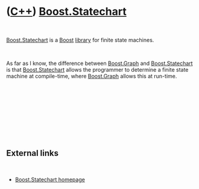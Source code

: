 



 

 

 

 

 

([C++](Cpp.htm)) [Boost.Statechart](CppStatechart.htm)
======================================================

 

[Boost.Statechart](CppStatechart.htm) is a [Boost](CppBoost.htm)
[library](CppLibrary.htm) for finite state machines.

 

As far as I know, the difference between [Boost.Graph](CppGraph.htm) and
[Boost.Statechart](CppStatechart.htm) is that
[Boost.Statechart](CppStatechart.htm) allows the programmer to determine
a finite state machine at compile-time, where
[Boost.Graph](CppGraph.htm) allows this at run-time.

 

 

 

 

 

External links
--------------

 

-   [Boost.Statechart
    homepage](http://www.boost.org/doc/libs/1_43_0/libs/statechart/doc)

 

 

 

 

 





 



